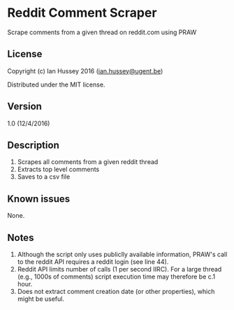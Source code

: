 # Reddit Comment Scraper

Scrape comments from a given thread on reddit.com using PRAW

## License
Copyright (c) Ian Hussey 2016 (ian.hussey@ugent.be)

Distributed under the MIT license.

## Version
1.0 (12/4/2016)

## Description
1. Scrapes all comments from a given reddit thread
2. Extracts top level comments
3. Saves to a csv file

## Known issues
None. 

## Notes
1. Although the script only uses publiclly available information, PRAW's call to the reddit API requires a reddit login (see line 44).
2. Reddit API limits number of calls (1 per second IIRC). For a large thread (e.g., 1000s of comments) script execution time may therefore be c.1 hour.
3. Does not extract comment creation date (or other properties), which might be useful. 


